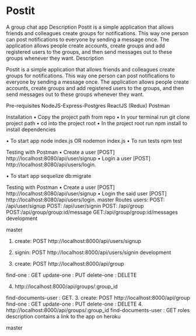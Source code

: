 # Postit
A group chat app
Description
Postit is a simple application that allows friends and colleagues create groups for notifications. 
This way one person can post notifications to everyone by sending a message once. 
The application allows people create accounts, create groups and add registered users to the groups, 
and then send messages out to these groups whenever they want.
Description

Postit is a simple application that allows friends and colleagues create groups for notifications. 
This way one person can post notifications to everyone by sending a message once. 
The application allows people create accounts, create groups and add registered users to the groups, 
and then send messages out to these groups whenever they want.

Pre-requisites
     NodeJS-Express-Postgres
     ReactJS (Redux)
     Postman
     
Installation
•	Copy the project path from repo
•	In your terminal run git clone project path
•	cd into the project root
•	In the project root run npm install to install dependencies

•	To start app node index.js OR nodemon index.js
•	To run tests npm test

Testing with Postman
•	Create a user [POST] http://localhost:8080/api/user/signup
•	Login a user [POST] http://localhost:8080/api/users/login.

•	To start app sequelize db:migrate

Testing with Postman
•	Create a user [POST] http://localhost:8080/api/user/signup
•	Login the said user [POST] http://localhost:8080/api/users/login.
master
Routes
users: POST: /api/user/signup
POST: /api/user/signin
POST: /api/group
POST:/api/group/group:id/message
GET:/api/group/group:id/messages
development


master
1. create: POST
 http://localhost:8000/api/users/signup

2. signin: POST
http://localhost:8000/api/users/signin
development

 
3. create: POST
http://localhost:8000/api/group

find-one : GET
update-one : PUT
delete-one : DELETE

4. http://localhost:8000/api/groups/:group_id

find-documents-user : GET.
3. create: POST
http://localhost:8000/api/group
find-one : GET
update-one : PUT
delete-one : DELETE
4. http://localhost:8000/api/groups/:group_id
find-documents-user : GET
roles description contains a link to the app on heroku

master


